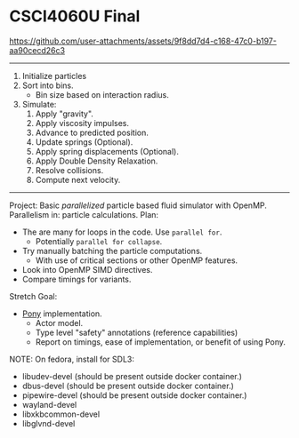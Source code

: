 # CSCI4060U Final

https://github.com/user-attachments/assets/9f8dd7d4-c168-47c0-b197-aa90cecd26c3

---

1. Initialize particles
2. Sort into bins.
   + Bin size based on interaction radius.
3. Simulate:
   1. Apply "gravity".
   2. Apply viscosity impulses.
   3. Advance to predicted position.
   4. Update springs (Optional).
   5. Apply spring displacements (Optional).
   6. Apply Double Density Relaxation.
   7. Resolve collisions.
   8. Compute next velocity.

---

Project: Basic _parallelized_ particle based fluid simulator with OpenMP.
Parallelism in: particle calculations.
Plan:
* The are many for loops in the code. Use `parallel for`.
  * Potentially `parallel for collapse`.
* Try manually batching the particle computations.
  * With use of critical sections or other OpenMP features.
* Look into OpenMP SIMD directives.
* Compare timings for variants.

Stretch Goal:
* [Pony](https://www.ponylang.io/) implementation.
  * Actor model.
  * Type level "safety" annotations (reference capabilities)
  * Report on timings, ease of implementation, or benefit of using Pony.

NOTE: On fedora, install for SDL3:
+ libudev-devel (should be present outside docker container.)
+ dbus-devel (should be present outside docker container.)
+ pipewire-devel (should be present outside docker container.)
+ wayland-devel
+ libxkbcommon-devel
+ libglvnd-devel
